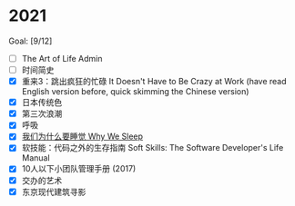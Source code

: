 # 2021

Goal: [9/12]

- [ ] The Art of Life Admin
- [ ] 时间简史
- [x] 重来3：跳出疯狂的忙碌 It Doesn't Have to Be Crazy at Work (have read English version before, quick skimming the Chinese version)
- [x] 日本传统色
- [x] 第三次浪潮
- [x] 呼吸
- [x] [我们为什么要睡觉 Why We Sleep](/reading/notes/why-we-sleep.md)
- [x] 软技能：代码之外的生存指南 Soft Skills: The Software Developer's Life Manual
- [x] 10人以下小团队管理手册 (2017)
- [x] 交办的艺术
- [x] 东京现代建筑寻影
